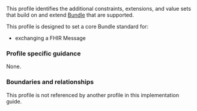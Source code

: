 This profile identifies the additional constraints, extensions, and value sets that build on and extend [Bundle](http://hl7.org/fhir/R4/bundle.html) that are supported. 

This profile is designed to set a core Bundle standard for:
* exchanging a FHIR Message

  
### Profile specific guidance
None.


### Boundaries and relationships
This profile is not referenced by another profile in this implementation guide.  
